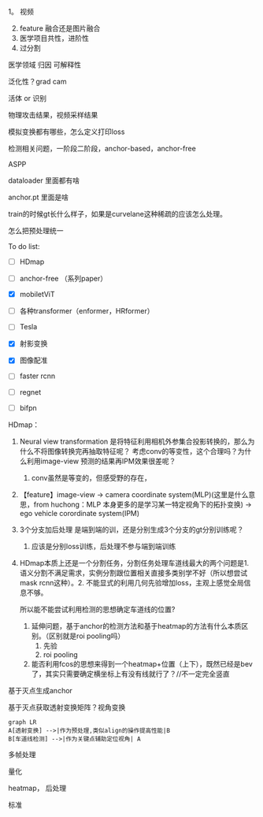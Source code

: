 1。 视频

2. feature 融合还是图片融合
3. 医学项目共性，进阶性
4. 过分割



医学领域 归因 可解释性

泛化性？grad cam





活体 or 识别

物理攻击结果，视频采样结果

模拟变换都有哪些，怎么定义打印loss





检测相关问题，一阶段二阶段，anchor-based，anchor-free





ASPP



dataloader 里面都有啥

anchor.pt 里面是啥

train的时候gt长什么样子，如果是curvelane这种稀疏的应该怎么处理。

怎么把预处理统一





To do list:

* [ ] HDmap
* [ ] anchor-free （系列paper）
* [x] mobiletViT
* [ ] 各种transformer（enformer，HRformer）
*   [ ] Tesla
*   [x] 射影变换
*   [x] 图像配准
*   [ ] faster rcnn
*   [ ] regnet
*   [ ] bifpn



HDmap：

1.  Neural view transformation 是将特征利用相机外参集合投影转换的，那么为什么不将图像转换完再抽取特征呢？ 考虑conv的等变性，这个合理吗？为什么利用image-view 预测的结果再IPM效果很差呢？

    1.  conv虽然是等变的，但感受野的存在，

2.  【feature】image-view -> camera coordinate system(MLP)(这里是什么意思，from huchong：MLP 本身更多的是学习某一特定视角下的拓扑变换) -> ego vehicle corordinate system(IPM)

3.  3个分支加后处理 是端到端的训，还是分别生成3个分支的gt分别训练呢？

    1.  应该是分别loss训练，后处理不参与端到端训练

4.  HDmap本质上还是一个分割任务，分割任务处理车道线最大的两个问题是1. 语义分割不满足需求，实例分割跟位置相关直接多类别学不好（所以想尝试mask rcnn这种）。2. 不能显式的利用几何先验增加loss，主观上感觉全局信息不够。

    所以能不能尝试利用检测的思想确定车道线的位置?

    1.  延伸问题，基于anchor的检测方法和基于heatmap的方法有什么本质区别。（区别就是roi pooling吗）
        1.  先验 
        2.  roi pooling
    2.  能否利用fcos的思想来得到一个heatmap+位置（上下），既然已经是bev了，其实只需要确定横坐标上有没有线就行了？//不一定完全竖直



基于灭点生成anchor

基于灭点获取透射变换矩阵？视角变换

```mermaid
graph LR
A[透射变换] -->|作为预处理,类似align的操作提高性能|B
B[车道线检测] -->|作为关键点辅助定位视角| A
```







多帧处理

量化

heatmap， 后处理

标准

